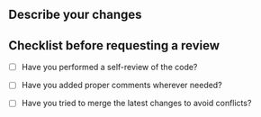 ## Describe your changes

## Checklist before requesting a review
- [ ] Have you performed a self-review of the code?
- [ ] Have you added proper comments wherever needed?
- [ ] Have you tried to merge the latest changes to avoid conflicts?

